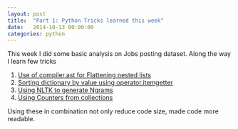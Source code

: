 ```yaml
---
layout: post
title:  "Part 1: Python Tricks learned this week"
date:   2014-10-13 00:00:00
categories: python
---
```


This week I did some basic analysis on Jobs posting dataset. Along the way I learn few tricks 

1. [Use of compiler.ast for Flattening nested lists](http://stackoverflow.com/questions/17338913/flatten-list-of-list-through-list-comprehension)
2. [Sorting dictionary by value using operator.itemgetter](http://stackoverflow.com/questions/613183/sort-a-python-dictionary-by-value)
3. [Using NLTK to generate Ngrams](http://stackoverflow.com/questions/17531684/n-grams-in-python-four-five-six-grams)
4. [Using Counters from collections](http://stackoverflow.com/questions/19883015/python-collections-counter-vs-defaultdictint)

Using these in combination not only reduce code size, made code more readable. 

